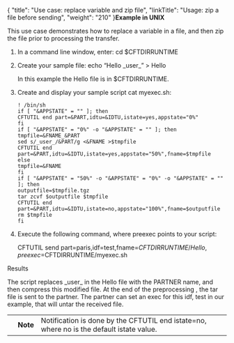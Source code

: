 {
    "title": "Use case: replace variable and zip file",
    "linkTitle": "Usage: zip a file before sending",
    "weight": "210"
}**Example in UNIX**

This use case demonstrates how to replace a variable in a file, and then zip the file prior to processing the transfer.

1.  In a command line window, enter: <span class="code">cd $CFTDIRRUNTIME</span>

2.  Create your sample file: <span class="code">echo “Hello \_user\_” > Hello</span>

    In this example the <span class="bold_in_para">Hello </span>file is in $CFTDIRRUNTIME.  

3.  Create and display your sample script <span class="code">cat myexec.sh:</span>

        ! /bin/sh
        if [ "&APPSTATE" = "" ]; then
        CFTUTIL end part=&PART,idtu=&IDTU,istate=yes,appstate="0%"
        fi
        if [ "&APPSTATE" = "0%" -o "&APPSTATE" = "" ]; then
        tmpfile=&FNAME_&PART
        sed s/_user_/&PART/g <&FNAME >$tmpfile
        CFTUTIL end part=&PART,idtu=&IDTU,istate=yes,appstate="50%",fname=$tmpfile
        else
        tmpfile=&FNAME
        fi
        if [ "&APPSTATE" = "50%" -o "&APPSTATE" = "0%" -o "&APPSTATE" = "" ]; then
        outputfile=$tmpfile.tgz
        tar zcvf $outputfile $tmpfile
        CFTUTIL end part=&PART,idtu=&IDTU,istate=no,appstate="100%",fname=$outputfile
        rm $tmpfile
        fi

4.  Execute the following command, where <span class="code">preexec </span>points to your script:

    CFTUTIL send part=paris,idf=test,fname=$CFTDIRRUNTIME/Hello,preexec=$CFTDIRRUNTIME/myexec.sh

Results

The script replaces <span class="code"> \_user\_</span> in the <span class="bold_in_para">Hello </span>file with the PARTNER name, and then compress this modified file. At the end of the preprocessing , the tar file is sent to the partner. The partner can set an exec for this idf, <span class="code">test </span>in our example, that will untar the received file.

<table>
   <tbody>
      <tr>
         <td>         </td>
         <td><span><strong>Note</strong></span>         </td>
         <td>Notification is done by the <span class="code">CFTUTIL end istate=no</span>, where no is the default istate value.         </td>
      </tr>
   </tbody>
</table>
